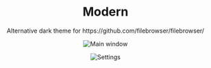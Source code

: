 <h1 align="center">
  Modern
</h1>
<p align="center">
    Alternative dark theme for https://github.com/filebrowser/filebrowser/
</p>

<div align="center">

  ![Main window](https://user-images.githubusercontent.com/24798198/146664480-bdd54ca0-e6c2-4cba-ba51-dab0b8f7a28d.png)

  ![Settings](https://user-images.githubusercontent.com/24798198/146664515-f22e34a1-aadb-4820-93c8-c0e57dcac632.png)

</div>
